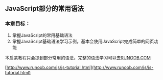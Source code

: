 ## JavaScript部分的常用语法

### 本章目标：

1. 掌握JavaScript的常用基础语法
2. 掌握JavaScript基础语法学习示例，基本会使用JavaScript完成简单的网页功能

本启蒙教程只会提到部分常用的语法，完整的语法学习可以去[RUNOOB.COM](http://www.runoob.com/js/js-tutorial.html)

[http://www.runoob.com/js/js-tutorial.html](http://www.runoob.com/js/js-tutorial.html)

### 



